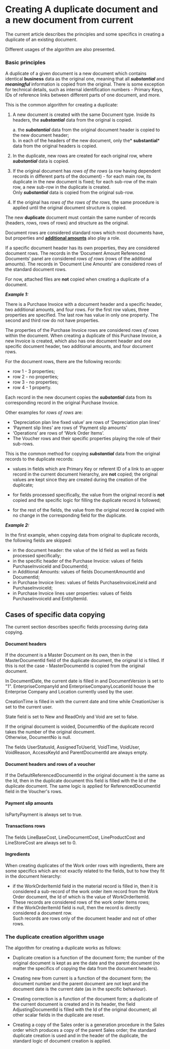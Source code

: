 # Creating A duplicate document and a new document from current

The current article describes the principles and some specifics in creating a duplicate of an existing document. 

Different usages of the algorithm are also presented.
 
### Basic principles

А duplicate of a given document is a new document which contains identical **business** data as the original one, meaning that all ***substantial*** and ***meaningful*** information is copied from the original. There is some exception for technical details, such as internal identification numbers - Primary Keys, IDs of reference links between different parts of one document, and more.

This is the common algorithm for creating a duplicate:

1. A new document is created with the same Document type. Inside its headers, the ***substantial*** data from the original is copied.

      a.  the ***substantial*** data from the original document header is copied to the new document header;<br>
      b.  in each of the headers of the new document, only the* **substantial*** data from the original headers is copied.
      
2. In the duplicate, new rows are created for each original row, where ***substantial*** data is copied.

3. If the original document has *rows of the rows* (a row having dependent records in different parts of the document) - for each main row, its duplicate in the new document is fixed; for each sub-row of the main row, a new sub-row in the duplicate is created.</br> Only ***substantial*** data is copied from the original sub-row.

4. If the original has *rows of the rows of the rows*, the same procedure is applied until the original document structure is copied.

The new **duplicate** document must contain the same number of records (headers, rows, rows of rows) and structure as the original. 

Document rows are considered standard rows which most documents have, but properties and **[additional amounts](https://github.com/ErpNetDocs/tech/blob/master/advanced/documents/additional-amounts/index.md)** also play a role. 

If a specific document header has its own properties, they are considered document rows. The records in the ‘Document Amount Referenced Documents’ panel are considered *rows of rows* (rows of the additional amounts). The records in ‘Document Line Amounts’ are considered rows of the standard document rows. 

For now, attached files are **not** copied when creating a duplicate of a document.
 
***Example 1:***

There is a Purchase Invoice with a document header and a specific header, two additional amounts, and four rows. For the first row values, three properties are specified. The last row has value in only one property. The second and third row do not have properties. 

The properties of the Purchase Invoice rows are considered *rows of rows* within the document. When creating a duplicate of this Purchase Invoice, a new Invoice is created, which also has one document header and one specific document header, two additional amounts, and four document rows. 

For the document rows, there are the following records:

- row 1 - 3 properties;
- row 2 - no properties;
- row 3 - no properties;
- row 4 - 1 property.

Each record in the new document copies the ***substantial*** data from its corresponding record in the original Purchase Invoice.

Other examples for *rows of rows* are: 

- ‘Depreciation plan line fixed value’ are rows of ‘Depreciation plan lines’
- ‘Payment slip lines’ are rows of ‘Payment slip amounts’
- ‘Operations’ are rows of ‘Work Order Items’. 
- The Voucher rows and their specific properties playing the role of their sub-rows.

This is the common method for copying ***substantial*** data from the original records to the duplicate records:

- values in fields which are Primary Key or referent ID of a link to an upper record in the current document hierarchy, are **not** copied; the original values are kept since they are created during the creation of the duplicate;

- for fields processed specifically, the value from the original record is **not** copied and the specific logic for filling the duplicate record is followed;

- for the rest of the fields, the value from the original record **is** copied with no change in the corresponding field for the duplicate.
 
***Example 2:***

In the first example, when copying data from original to duplicate records, the following fields are skipped:

- in the document header: the value of the Id field as well as fields processed specifically;
- in the specific header of the Purchase Invoice: values of fields PurchaseInvoiceId and DocumentId;
- in Additional Amounts: values of fields DocumentAmountId and DocumentId;
- in Purchase Invoice lines: values of fields PurchaseInvoiceLineId and PurchaseInvoiceId;
- in Purchase Invoice lines user properties: values of fields PurchaseInvoiceId and EntityItemId.
 
## Cases of specific data copying

The current section describes specific fields processing during data copying.
 
#### Document headers

If the document is a Master Document on its own, then in the MasterDocumentId field of the duplicate document, the original Id is filled. If this is not the case - MasterDocumentId is copied from the original document. 

In DocumentDate, the current date is filled in and DocumentVersion is set to "1". EnterpriseCompanyId and EnterpriseCompanyLocationId house the Enterprise Company and Location currently used by the user. 

CreationTime is filled in with the current date and time while CreationUser is set to the current user. 

State field is set to New and ReadOnly and Void are set to false.

If the original document is voided, DocumentNo of the duplicate record takes the number of the original document.</br>Otherwise, DocumentNo is null.

The fields UserStatusId, AssignedToUserId, VoidTime, VoidUser, VoidReason, AccessKeyId and ParentDocumentId are always empty.
 
#### Document headers and rows of a voucher

If the DefaultReferencedDocumentId in the original document is the same as the Id, then in the duplicate document this field is filled with the Id of the duplicate document. The same logic is applied for ReferencedDocumentId field in the Voucher's rows.
 
#### Payment slip amounts

IsPartyPayment is always set to true.
 
#### Transactions rows

The fields LineBaseCost, LineDocumentCost, LineProductCost and LineStoreCost are always set to 0.
 
#### Ingredients

When creating duplicates of the Work order rows with ingredients, there are some specifics which are not exactly related to the fields, but to how they fit in the document hierarchy:

- if the WorkOrderItemId field in the material record is filled in, then it is considered a sub-record of the work order item record from the Work Order document, the Id of which is the value of WorkOrderItemId.</br> These records are considered rows of the work order items rows;
- if the WorkOrderItemId field is null, then the record is directly considered a document row.</br> Such records are rows only of the document header and not of other rows.
 
### The duplicate creation algorithm usage

The algorithm for creating a duplicate works as follows:

- Duplicate creation is a function of the document form; the number of the original document is kept as are the date and the parent document (no matter the specifics of copying the data from the document headers).

- Creating new from current is a function of the document form; the document number and the parent document are not kept and the document date is the current date (as in the specific behaviour).

- Creating correction is a function of the document form; a duplicate of the current document is created and in its header, the field AdjustingDocumentId is filled with the Id of the original document; all other scalar fields in the duplicate are reset.

- Creating a copy of the Sales order is a generation procedure in the Sales order which produces a copy of the parent Sales order; the standard duplicate creation is used and in the header of the duplicate, the standard logic of document creation is applied.
